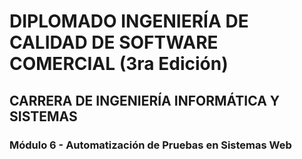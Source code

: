 # DIPLOMADO INGENIERÍA DE CALIDAD DE SOFTWARE COMERCIAL (3ra Edición)
## CARRERA DE INGENIERÍA INFORMÁTICA Y SISTEMAS
### Módulo 6 - Automatización de Pruebas en Sistemas Web